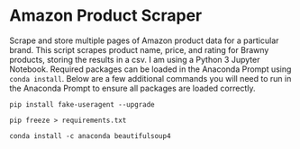 # Amazon Product Scraper
Scrape and store multiple pages of Amazon product data for a particular brand. This script scrapes product name, price, and rating for Brawny products, storing the results in a csv. I am using a Python 3 Jupyter Notebook. Required packages can be loaded in the Anaconda Prompt using `conda install`. Below are a few additional commands you will need to run in the Anaconda Prompt to ensure all packages are loaded correctly. 
```
pip install fake-useragent --upgrade
```
```
pip freeze > requirements.txt
```
```
conda install -c anaconda beautifulsoup4
```
